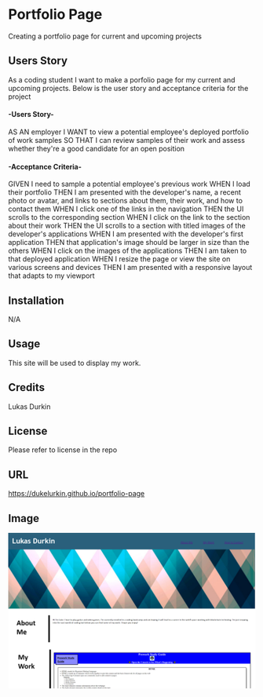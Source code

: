 # Portfolio Page
Creating a portfolio page for current and upcoming projects




## Users Story
As a coding student I want to make a porfolio page for my current and upcoming projects. 
Below is the user story and acceptance criteria for the project

#### -Users Story-
AS AN employer
I WANT to view a potential employee's deployed portfolio of work samples
SO THAT I can review samples of their work and assess whether they're a good candidate for an open position

#### -Acceptance Criteria-

GIVEN I need to sample a potential employee's previous work
WHEN I load their portfolio
THEN I am presented with the developer's name, a recent photo or avatar, and links to sections about them, their work, and how to contact them
WHEN I click one of the links in the navigation
THEN the UI scrolls to the corresponding section
WHEN I click on the link to the section about their work
THEN the UI scrolls to a section with titled images of the developer's applications
WHEN I am presented with the developer's first application
THEN that application's image should be larger in size than the others
WHEN I click on the images of the applications
THEN I am taken to that deployed application
WHEN I resize the page or view the site on various screens and devices
THEN I am presented with a responsive layout that adapts to my viewport




## Installation

N/A

## Usage

This site will be used to display my work.

## Credits

Lukas Durkin

## License
Please refer to license in the repo

## URL
https://dukelurkin.github.io/portfolio-page

## Image
![image](./assets/images/portfolio-page-image.png)

